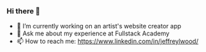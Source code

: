 ### Hi there 👋


- 🔭 I’m currently working on an artist's website creator app
- 💬 Ask me about my experience at Fullstack Academy
- 📫 How to reach me: https://www.linkedin.com/in/jeffreylwood/
